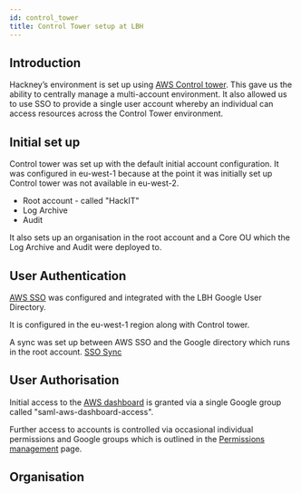 ```yaml
---
id: control_tower
title: Control Tower setup at LBH
---
```

## Introduction

Hackney’s environment is set up using [AWS Control tower](https://aws.amazon.com/controltower/).  This gave us the ability to centrally manage a multi-account environment. It also allowed us to use SSO to provide a single user account whereby an individual can access resources across the Control Tower environment. 

## Initial set up

Control tower was set up with the default initial account configuration. It was configured in eu-west-1 because at the point it was initially set up Control tower was not available in eu-west-2.

- Root account - called "HackIT"
- Log Archive
- Audit

It also sets up an organisation in the root account and a Core OU which the Log Archive and Audit were deployed to.

## User Authentication

[AWS SSO](https://aws.amazon.com/single-sign-on/) was configured and integrated with the LBH Google User Directory.

It is configured in the eu-west-1 region along with Control tower.

A sync was set up between AWS SSO and the Google directory which runs in the root account. [SSO Sync](/sso_sync)

## User Authorisation

Initial access to the [AWS dashboard](https://hackney.awsapps.com/start#/) is granted via a single Google group called "saml-aws-dashboard-access".

Further access to accounts is controlled via occasional individual permissions and Google groups which is outlined in the [Permissions management](/permissions_management) page.

## Organisation

